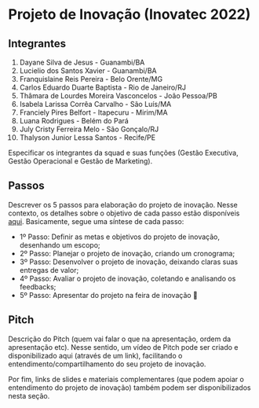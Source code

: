 # Projeto de Inovação (Inovatec 2022)

## Integrantes 

1. Dayane Silva de Jesus - Guanambi/BA
2. Lucielio dos Santos Xavier - Guanambi/BA
3. Franquislaine Reis Pereira - Belo Orente/MG
4. Carlos Eduardo Duarte Baptista - Rio de Janeiro/RJ
5. Thâmara de Lourdes Moreira Vasconcelos - João Pessoa/PB
6. Isabela Larissa Corrêa Carvalho - São Luís/MA
7. Franciely Pires Belfort - Itapecuru - Mirim/MA
8. Luana Rodrigues - Belém do Pará
9. July Cristy Ferreira Melo - São Gonçalo/RJ
10. Thalyson Junior Lessa Santos - Recife/PE

Especificar os integrantes da squad e suas funções (Gestão Executiva, Gestão Operacional e Gestão de Marketing).

## Passos

Descrever os 5 passos para elaboração do projeto de inovação. Nesse contexto, os detalhes sobre o objetivo de cada passo estão disponíveis [aqui](https://academiapme-my.sharepoint.com/:w:/g/personal/marjory_dio_me/Efb7IK14WzJNhnx7wmDwh9gBydAUvsgfLgGvpanquISsZg). Basicamente, segue uma síntese de cada passo:
- 1º Passo: Definir as metas e objetivos do projeto de inovação, desenhando um escopo; 
- 2º Passo: Planejar o projeto de inovação, criando um cronograma; 
- 3º Passo: Desenvolver o projeto de inovação, deixando claras suas entregas de valor; 
- 4º Passo: Avaliar o projeto de inovação, coletando e analisando os feedbacks;
- 5º Passo: Apresentar do projeto na feira de inovação 🚀

## Pitch

Descrição do Pitch (quem vai falar o que na apresentação, ordem da apresentação etc). Nesse sentido, um vídeo de Pitch pode ser criado e disponibilizado aqui (através de um link), facilitando o entendimento/compartilhamento do seu projeto de inovação. 

Por fim, links de slides e materiais complementares (que podem apoiar o entendimento do projeto de inovação) também podem ser disponibilizados nesta seção.
